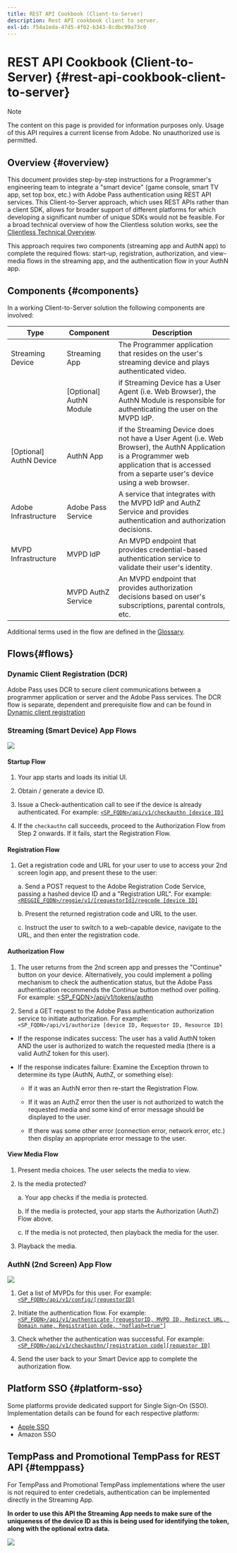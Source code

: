 ```yaml
---
title: REST API Cookbook (Client-to-Server)
description: Rest API cookbook client to server.
exl-id: f54a1eda-47d5-4f02-b343-8cdbc99a73c0
---
```

# REST API Cookbook (Client-to-Server) {#rest-api-cookbook-client-to-server}

>[!NOTE]
>
>The content on this page is provided for information purposes only. Usage of this API requires a current license from Adobe. No unauthorized use is permitted.


## Overview {#overview}

This document provides step-by-step instructions for a Programmer's engineering team to integrate a "smart device" (game console, smart TV app, set top box, etc.) with Adobe Pass authentication using REST API services. This Client-to-Server approach, which uses REST APIs rather than a client SDK, allows for broader support of different platforms for which developing a significant number of unique SDKs would not be feasible. For a broad technical overview of how the Clientless solution works, see the [Clientless Technical Overview](/help/authentication/rest-api-overview.md).


This approach requires two components (streaming app and AuthN app) to complete the required flows: start-up, registration, authorization, and view-media flows in the streaming app, and the authentication flow in your AuthN app.

## Components {#components}

In a working Client-to-Server solution the following components are involved:

 

| Type | Component | Description |
| --- | --- | --- |
| Streaming Device | Streaming App | The Programmer application that resides on the user's streaming device and plays authenticated video. |
| | \[Optional\] AuthN Module | if Streaming Device has a User Agent (i.e. Web Browser), the AuthN Module is responsible for authenticating the user on the MVPD IdP. |
| \[Optional\] AuthN Device | AuthN App | if the Streaming Device does not have a User Agent (i.e. Web Browser), the AuthN Application is a Programmer web application that is accessed from a separte user's device using a web browser. |
| Adobe Infrastructure | Adobe Pass Service | A service that integrates with the MVPD IdP and AuthZ Service and provides authentication and authorization decisions. |
|  MVPD Infrastructure | MVPD IdP | An MVPD endpoint that provides credential-based authentication service to validate their user's identity. | 
| | MVPD AuthZ Service | An MVPD endpoint that provides authorization decisions based on user's subscriptions, parental controls, etc. |

 

Additional terms used in the flow are defined in the [Glossary](/help/authentication/glossary.md).

## Flows{#flows}

### Dynamic Client Registration (DCR)

Adobe Pass uses DCR to secure client communications between a programmer application or server and the Adobe Pass services. The DCR flow is separate, dependent and prerequisite flow and can be found in [Dynamic client registration](/help/authentication/dynamic-client-registration.md)


### Streaming  (Smart Device) App Flows

![](assets/smart-device-app-flow.png)

#### Startup Flow

1.  Your app starts and loads its initial UI.

2.  Obtain / generate a device ID.

3.  Issue a Check-authentication call to see if the device is already authenticated.  For example: [`<SP_FQDN>/api/v1/checkauthn [device ID]`](/help/authentication/check-authentication-token.md)

4.  If the `checkauthn` call succeeds, proceed to the Authorization Flow from Step 2 onwards.  If it fails, start the Registration Flow.

 

#### Registration Flow

1.  Get a registration code and URL for your user to use to access your 2nd screen login app, and present these to the user:
    
    a.  Send a POST request to the Adobe Registration Code Service, passing a hashed device ID and a "Registration URL".  For example: [`<REGGIE_FQDN>/reggie/v1/[requestorId]/regcode [device ID]`](/help/authentication/registration-code-request.md)
    
    b.  Present the returned registration code and URL to the user.
    
    c.  Instruct the user to switch to a web-capable device, navigate to the URL, and then enter the registration code.

 

#### Authorization Flow

1.  The user returns from the 2nd screen app and presses the "Continue" button on your device. Alternatively, you could implement a polling mechanism to check the authentication status, but the Adobe Pass authentication recommends the Continue button method over polling. <!--(For information on employing a "Continue" button versus polling the Adobe Pass authentication backend server, see the Clientless Technical Overview: Managing 2nd-Screen Workflow Transition.)--> For example: [\<SP\_FQDN\>/api/v1/tokens/authn](/help/authentication/retrieve-authentication-token.md)

2.  Send a GET request to the Adobe Pass authentication authorization service to initiate authorization. For example: `<SP_FQDN>/api/v1/authorize [device ID, Requestor ID, Resource ID]`

<!-- end list -->

* If the response indicates success: The user has a valid AuthN token AND the user is authorized to watch the requested media (there is a valid AuthZ token for this user).

* If the response indicates failure: Examine the Exception thrown to determine its type (AuthN, AuthZ, or something else):
  
  * If it was an AuthN error then re-start the Registration Flow.

  * If it was an AuthZ error then the user is not authorized to watch the requested media and some kind of error message should be displayed to the user.

  * If there was some other error (connection error, network error, etc.) then display an appropriate error message to the user.

 

#### View Media Flow

1.  Present media choices. The user selects the media to view.

2.  Is the media protected?
    
    a.  Your app checks if the media is protected.
    
    b.  If the media is protected, your app starts the Authorization
        (AuthZ) Flow above.
    
    c.  If the media is not protected, then playback the media for the
        user.

3.  Playback the media.


### AuthN (2nd Screen) App Flow

![](assets/secnd-screen-authn-flow.png)

1.  Get a list of MVPDs for this user. For example: [`<SP_FQDN>/api/v1/config/[requestorID]`](/help/authentication/provide-mvpd-list.md)

1.  Initiate the authentication flow.  For example: [`<SP_FQDN>/api/v1/authenticate [requestorID, MVPD ID, Redirect URL, Domain name, Registration Code, "noflash=true"]`](/help/authentication/initiate-authentication.md)

1.  Check whether the authentication was successful. For example:[`<SP_FQDN>/api/v1/checkauthn/[registration code][requestor ID]`](/help/authentication/check-authentication-token.md)

1.  Send the user back to your Smart Device app to complete the authorization flow.

## Platform SSO {#platform-sso}

Some platforms provide dedicated support for Single Sign-On (SSO). Implementation details can be found for each respective platform:

* [Apple SSO](/help/authentication/apple-sso-cookbook-rest-api.md)
* Amazon SSO

## TempPass and Promotional TempPass for REST API {#temppass}

For TempPass and Promotional TempPass implementations where the user is not required to enter credetials, authentication can be implemented directly in the Streaming App.

**In order to use this API the Streaming App needs to make sure of the uniqueness of the device ID as this is being used for identifying the token, along with the optional extra data.**


![](assets/temp-pass-promo-temppass.png)
